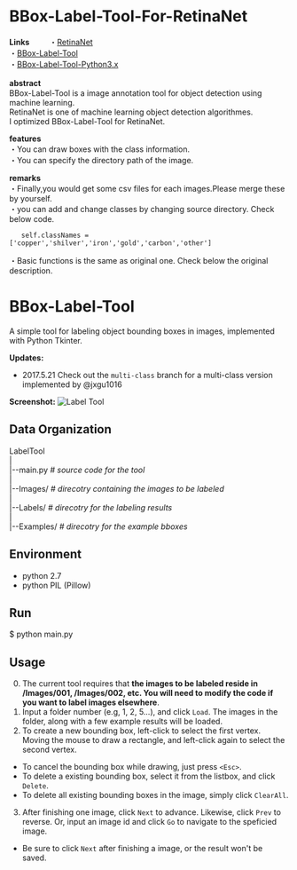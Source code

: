 BBox-Label-Tool-For-RetinaNet
=============================

**Links**   　　
・[RetinaNet](https://github.com/fizyr/keras-retinanet)    
・[BBox-Label-Tool](https://github.com/puzzledqs/BBox-Label-Tool)  
・[BBox-Label-Tool-Python3.x](https://github.com/Tomonori12/BBox-Label-Tool-Python3.x)   

**abstract**　　   
BBox-Label-Tool is a image annotation tool for object detection using machine learning.         
RetinaNet is one of machine learning object detection algorithmes.      
I optimized BBox-Label-Tool for RetinaNet.     

**features**    
・You can draw boxes with the class information.     
・You can specify the directory path of the image.    
 
**remarks**    
・Finally,you would get some csv files for each images.Please merge these by yourself.   
・you can add and change classes by changing source directory. Check below code.

       self.classNames = ['copper','shilver','iron','gold','carbon','other']
      
・Basic functions is the same as original one. Check below the original description.




BBox-Label-Tool
===============

A simple tool for labeling object bounding boxes in images, implemented with Python Tkinter.

**Updates:**
- 2017.5.21 Check out the ```multi-class``` branch for a multi-class version implemented by @jxgu1016

**Screenshot:**
![Label Tool](./screenshot.png)

Data Organization
-----------------
LabelTool  
|  
|--main.py   *# source code for the tool*  
|  
|--Images/   *# direcotry containing the images to be labeled*  
|  
|--Labels/   *# direcotry for the labeling results*  
|  
|--Examples/  *# direcotry for the example bboxes*  

Environment
----------
- python 2.7
- python PIL (Pillow)

Run
-------
$ python main.py

Usage
-----
0. The current tool requires that **the images to be labeled reside in /Images/001, /Images/002, etc. You will need to modify the code if you want to label images elsewhere**.
1. Input a folder number (e.g, 1, 2, 5...), and click `Load`. The images in the folder, along with a few example results will be loaded.
2. To create a new bounding box, left-click to select the first vertex. Moving the mouse to draw a rectangle, and left-click again to select the second vertex.
  - To cancel the bounding box while drawing, just press `<Esc>`.
  - To delete a existing bounding box, select it from the listbox, and click `Delete`.
  - To delete all existing bounding boxes in the image, simply click `ClearAll`.
3. After finishing one image, click `Next` to advance. Likewise, click `Prev` to reverse. Or, input an image id and click `Go` to navigate to the speficied image.
  - Be sure to click `Next` after finishing a image, or the result won't be saved. 

